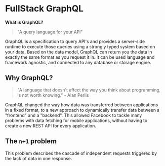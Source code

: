 # FullStack GraphQL

**What is GraphQL?**
> "A query language for your API"

GraphQL is a specification to query API's and provides a server-side runtime to execute those queries using a strongly typed system based on your data. Based on the data model, GraphQL can return you the data in exactly the same format as you request it in. It can be used language and framework agnostic, and connected to any database or storage engine.

## Why GraphQL?
> "A language that doesn't affect the way you think about programming, is not worth knowing." - Alan Perlis

GraphQL changed the way how data was transferred between applications in a fixed format, to a new approach to dynamically transfer data between a "frontend" and a "backend". This allowed Facebook to tackle many problems with data fetching for mobile applications, without having to create a new REST API for every application.

## The `n+1` problem
This problem describes the cascade of independent requests triggered by the lack of data in one response.